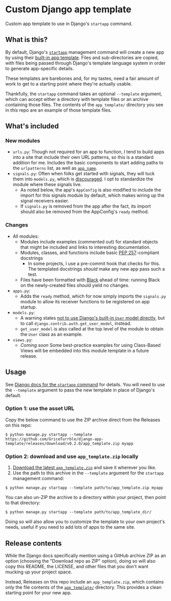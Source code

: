 # Custom Django app template

Custom app template to use in Django's `startapp` command.

## What is this?

By default, Django's [`startapp`][startapp_command] management command will create a new app by using their [built-in app template][django_default_template]. Files and sub-directories are copied, with files being passed through Django's template language system in order to generate app-specific details.

These templates are barebones and, for my tastes, need a fair amount of work to get to a starting point where they're actually usable.

Thankfully, the `startapp` command takes an optional `--template` argument, which can accept either a directory with template files or an archive containing those files. The contents of the `app_template/` directory you see in *this* repo are an example of those template files.

## What's included

### New modules

- `urls.py`: Though not required for an app to function, I tend to build apps into a site that include their own URL patterns, so this is a standard addition for me. Includes the basic components to start adding paths to the `urlpatterns` list, as well as [`app_name`][django_url_namespacing].
- `signals.py`: Often when folks get started with signals, they will tuck them into `models.py`, which is [discouraged][django_doc_signal_receivers]. I opt to standardize the module where these signals live.
  - As noted below, the app's `AppConfig` is also modified to include the import for this signals module by default, which makes wiring up the signal receivers easier.
  - If `signals.py` is removed from the app after the fact, its import should also be removed from the AppConfig's `ready` method.

### Changes

- All modules:
  - Modules include examples (commented out) for standard objects that might be included and links to interesting documentation.
  - Modules, classes, and functions include basic [PEP 257]-compliant docstrings
    - In some projects, I use a pre-commit hook that checks for this. The templated docstrings *should* make any new app pass such a test.
  - Files have been formatted with [Black] ahead of time: running Black on the newly-created files *should* yield no changes.
- `apps.py`:
  - Adds the `ready` method, which for now simply imports the `signals.py` module to allow its receiver functions to be registered on app startup.
- `models.py`:
  - A warning states [not to use Django's built-in `User` model directly][learndjango_user_model_ref], but to call `django.contrib.auth.get_user_model`, instead.
  - `get_user_model` is also called at the top level of the module to obtain the `User` class as an example.
- `views.py`:
  - *Coming soon* Some best-practice examples for using Class-Based Views will be embedded into this module template in a future release.

## Usage

See [Django docs for the `startapp` command][startapp_command] for details. You will need to use the `--template` argument to pass the new template in place of Django's default.

### Option 1: use the asset URL

Copy the below command to use the ZIP archive direct from the Releases on this repo:

```shell
$ python manage.py startapp --template https://github.com/GriceTurrble/django-app-template/releases/download/v0.2.0/app_template.zip myapp
```

### Option 2: download and use `app_template.zip` locally

1. [Download the latest `app_template.zip`][release_zip] and save it wherever you like.
1. Use the path to this archive in the `--template` argument for the `startapp` management command:

```shell
$ python manage.py startapp --template path/to/app_template.zip myapp
```

You can also un-ZIP the archive to a directory within your project, then point to that directory:

```shell
$ python manage.py startapp --template path/to/app_template_dir/
```

Doing so will also allow you to customize the template to your own project's needs, useful if you need to add lots of apps to the same site.

## Release contents

While the Django docs specifically mention using a GitHub archive ZIP as an option (choosing the "Download repo as ZIP" option), doing so will also copy this README, the LICENSE, and other files that you don't want mucking up your project space.

Instead, Releases on this repo include an `app_template.zip`, which contains only the file contents of the [`app_template/`](app_template/) directory. This provides a clean starting point for your new app.

[startapp_command]: https://docs.djangoproject.com/en/3.2/ref/django-admin/#startapp
[django_default_template]: https://github.com/django/django/tree/master/django/conf/app_template
[django_url_namespacing]: https://docs.djangoproject.com/en/3.2/topics/http/urls/#url-namespaces-and-included-urlconfs
[django_doc_signal_receivers]: https://docs.djangoproject.com/en/3.2/topics/signals/#connecting-receiver-functions
[PEP 257]: https://www.python.org/dev/peps/pep-0257/
[learndjango_user_model_ref]: https://learndjango.com/tutorials/django-best-practices-referencing-user-model
[Black]: https://black.readthedocs.io/en/stable/
[release_zip]: https://github.com/GriceTurrble/django-app-template/releases/download/v0.2.0/app_template.zip
